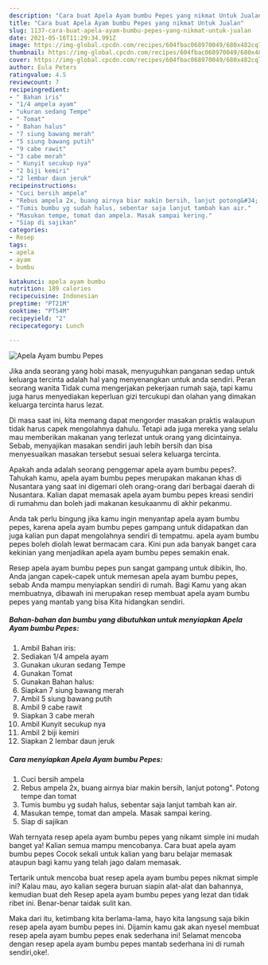 ```yaml
---
description: "Cara buat Apela Ayam bumbu Pepes yang nikmat Untuk Jualan"
title: "Cara buat Apela Ayam bumbu Pepes yang nikmat Untuk Jualan"
slug: 1137-cara-buat-apela-ayam-bumbu-pepes-yang-nikmat-untuk-jualan
date: 2021-05-16T11:29:34.991Z
image: https://img-global.cpcdn.com/recipes/604fbac068970049/680x482cq70/apela-ayam-bumbu-pepes-foto-resep-utama.jpg
thumbnail: https://img-global.cpcdn.com/recipes/604fbac068970049/680x482cq70/apela-ayam-bumbu-pepes-foto-resep-utama.jpg
cover: https://img-global.cpcdn.com/recipes/604fbac068970049/680x482cq70/apela-ayam-bumbu-pepes-foto-resep-utama.jpg
author: Eula Peters
ratingvalue: 4.5
reviewcount: 7
recipeingredient:
- " Bahan iris"
- "1/4 ampela ayam"
- "ukuran sedang Tempe"
- " Tomat"
- " Bahan halus"
- "7 siung bawang merah"
- "5 siung bawang putih"
- "9 cabe rawit"
- "3 cabe merah"
- " Kunyit secukup nya"
- "2 biji kemiri"
- "2 lembar daun jeruk"
recipeinstructions:
- "Cuci bersih ampela"
- "Rebus ampela 2x, buang airnya biar makin bersih, lanjut potong&#34;. Potong tempe dan tomat"
- "Tumis bumbu yg sudah halus, sebentar saja lanjut tambah kan air."
- "Masukan tempe, tomat dan ampela. Masak sampai kering."
- "Siap di sajikan"
categories:
- Resep
tags:
- apela
- ayam
- bumbu

katakunci: apela ayam bumbu 
nutrition: 189 calories
recipecuisine: Indonesian
preptime: "PT21M"
cooktime: "PT54M"
recipeyield: "2"
recipecategory: Lunch

---
```



![Apela Ayam bumbu Pepes](https://img-global.cpcdn.com/recipes/604fbac068970049/680x482cq70/apela-ayam-bumbu-pepes-foto-resep-utama.jpg)

Jika anda seorang yang hobi masak, menyuguhkan panganan sedap untuk keluarga tercinta adalah hal yang menyenangkan untuk anda sendiri. Peran seorang  wanita Tidak cuma mengerjakan pekerjaan rumah saja, tapi kamu juga harus menyediakan keperluan gizi tercukupi dan olahan yang dimakan keluarga tercinta harus lezat.

Di masa  saat ini, kita memang dapat mengorder masakan praktis walaupun tidak harus capek mengolahnya dahulu. Tetapi ada juga mereka yang selalu mau memberikan makanan yang terlezat untuk orang yang dicintainya. Sebab, menyajikan masakan sendiri jauh lebih bersih dan bisa menyesuaikan masakan tersebut sesuai selera keluarga tercinta. 



Apakah anda adalah seorang penggemar apela ayam bumbu pepes?. Tahukah kamu, apela ayam bumbu pepes merupakan makanan khas di Nusantara yang saat ini digemari oleh orang-orang dari berbagai daerah di Nusantara. Kalian dapat memasak apela ayam bumbu pepes kreasi sendiri di rumahmu dan boleh jadi makanan kesukaanmu di akhir pekanmu.

Anda tak perlu bingung jika kamu ingin menyantap apela ayam bumbu pepes, karena apela ayam bumbu pepes gampang untuk didapatkan dan juga kalian pun dapat mengolahnya sendiri di tempatmu. apela ayam bumbu pepes boleh diolah lewat bermacam cara. Kini pun ada banyak banget cara kekinian yang menjadikan apela ayam bumbu pepes semakin enak.

Resep apela ayam bumbu pepes pun sangat gampang untuk dibikin, lho. Anda jangan capek-capek untuk memesan apela ayam bumbu pepes, sebab Anda mampu menyiapkan sendiri di rumah. Bagi Kamu yang akan membuatnya, dibawah ini merupakan resep membuat apela ayam bumbu pepes yang mantab yang bisa Kita hidangkan sendiri.

<!--inarticleads1-->

##### Bahan-bahan dan bumbu yang dibutuhkan untuk menyiapkan Apela Ayam bumbu Pepes:

1. Ambil  Bahan iris:
1. Sediakan 1/4 ampela ayam
1. Gunakan ukuran sedang Tempe
1. Gunakan  Tomat
1. Gunakan  Bahan halus:
1. Siapkan 7 siung bawang merah
1. Ambil 5 siung bawang putih
1. Ambil 9 cabe rawit
1. Siapkan 3 cabe merah
1. Ambil  Kunyit secukup nya
1. Ambil 2 biji kemiri
1. Siapkan 2 lembar daun jeruk




<!--inarticleads2-->

##### Cara menyiapkan Apela Ayam bumbu Pepes:

1. Cuci bersih ampela
1. Rebus ampela 2x, buang airnya biar makin bersih, lanjut potong&#34;. Potong tempe dan tomat
1. Tumis bumbu yg sudah halus, sebentar saja lanjut tambah kan air.
1. Masukan tempe, tomat dan ampela. Masak sampai kering.
1. Siap di sajikan




Wah ternyata resep apela ayam bumbu pepes yang nikamt simple ini mudah banget ya! Kalian semua mampu mencobanya. Cara buat apela ayam bumbu pepes Cocok sekali untuk kalian yang baru belajar memasak ataupun bagi kamu yang telah jago dalam memasak.

Tertarik untuk mencoba buat resep apela ayam bumbu pepes nikmat simple ini? Kalau mau, ayo kalian segera buruan siapin alat-alat dan bahannya, kemudian buat deh Resep apela ayam bumbu pepes yang lezat dan tidak ribet ini. Benar-benar taidak sulit kan. 

Maka dari itu, ketimbang kita berlama-lama, hayo kita langsung saja bikin resep apela ayam bumbu pepes ini. Dijamin kamu gak akan nyesel membuat resep apela ayam bumbu pepes enak sederhana ini! Selamat mencoba dengan resep apela ayam bumbu pepes mantab sederhana ini di rumah sendiri,oke!.

